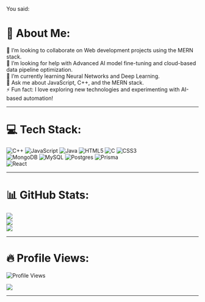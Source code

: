 
You said:
# 💫 About Me:
👯 I’m looking to collaborate on Web development projects using the MERN stack.  
🤝 I’m looking for help with Advanced AI model fine-tuning and cloud-based data pipeline optimization.  
🌱 I’m currently learning Neural Networks and Deep Learning.  
💬 Ask me about JavaScript, C++, and the MERN stack.  
⚡ Fun fact: I love exploring new technologies and experimenting with AI-based automation!  

---

# 💻 Tech Stack:
![C++](https://img.shields.io/badge/c++-%2300599C.svg?style=for-the-badge&logo=c%2B%2B&logoColor=white) 
![JavaScript](https://img.shields.io/badge/javascript-%23323330.svg?style=for-the-badge&logo=javascript&logoColor=%23F7DF1E) 
![Java](https://img.shields.io/badge/java-%23ED8B00.svg?style=for-the-badge&logo=openjdk&logoColor=white) 
![HTML5](https://img.shields.io/badge/html5-%23E34F26.svg?style=for-the-badge&logo=html5&logoColor=white) 
![C](https://img.shields.io/badge/c-%2300599C.svg?style=for-the-badge&logo=c&logoColor=white) 
![CSS3](https://img.shields.io/badge/css3-%231572B6.svg?style=for-the-badge&logo=css3&logoColor=white)  
![MongoDB](https://img.shields.io/badge/MongoDB-%234ea94b.svg?style=for-the-badge&logo=mongodb&logoColor=white) 
![MySQL](https://img.shields.io/badge/mysql-4479A1.svg?style=for-the-badge&logo=mysql&logoColor=white) 
![Postgres](https://img.shields.io/badge/postgres-%23316192.svg?style=for-the-badge&logo=postgresql&logoColor=white) 
![Prisma](https://img.shields.io/badge/Prisma-3982CE?style=for-the-badge&logo=Prisma&logoColor=white)  
![React](https://img.shields.io/badge/react-%2320232a.svg?style=for-the-badge&logo=react&logoColor=%2361DAFB)  

---

# 📊 GitHub Stats:
![](https://github-readme-stats.vercel.app/api?username=Saket70&theme=dark&hide_border=false&include_all_commits=false&count_private=false)  
![](https://github-readme-streak-stats.herokuapp.com/?user=Saket70&theme=dark&hide_border=false)  
![](https://github-readme-stats.vercel.app/api/top-langs/?username=Saket70&theme=dark&hide_border=false&include_all_commits=false&count_private=false&layout=compact)  

---

# 🔥 Profile Views:
![Profile Views](https://komarev.com/ghpvc/?username=Saket70&label=Profile+Views&color=blue&style=flat)  

[![](https://visitcount.itsvg.in/api?id=Saket70&icon=0&color=3)](https://visitcount.itsvg.in)  

---
